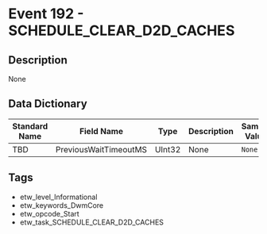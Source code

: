 # Event 192 - SCHEDULE_CLEAR_D2D_CACHES

## Description
None

## Data Dictionary
|Standard Name|Field Name|Type|Description|Sample Value|
|---|---|---|---|---|
|TBD|PreviousWaitTimeoutMS|UInt32|None|`None`|

## Tags
* etw_level_Informational
* etw_keywords_DwmCore
* etw_opcode_Start
* etw_task_SCHEDULE_CLEAR_D2D_CACHES